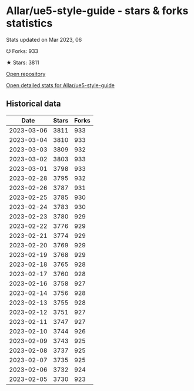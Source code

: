 # Allar/ue5-style-guide - stars & forks statistics

Stats updated on Mar 2023, 06

☋ Forks: 933

★ Stars: 3811

[Open repository](https://github.com/Allar/ue5-style-guide)

[Open detailed stats for Allar/ue5-style-guide](https://reviewgithub.com/rep/Allar/ue5-style-guide)

## Historical data
| Date | Stars | Forks |
|------|-------|-------|
| 2023-03-06 | 3811 | 933 | 
| 2023-03-04 | 3810 | 933 | 
| 2023-03-03 | 3809 | 932 | 
| 2023-03-02 | 3803 | 933 | 
| 2023-03-01 | 3798 | 933 | 
| 2023-02-28 | 3795 | 932 | 
| 2023-02-26 | 3787 | 931 | 
| 2023-02-25 | 3785 | 930 | 
| 2023-02-24 | 3783 | 930 | 
| 2023-02-23 | 3780 | 929 | 
| 2023-02-22 | 3776 | 929 | 
| 2023-02-21 | 3774 | 929 | 
| 2023-02-20 | 3769 | 929 | 
| 2023-02-19 | 3768 | 929 | 
| 2023-02-18 | 3765 | 928 | 
| 2023-02-17 | 3760 | 928 | 
| 2023-02-16 | 3758 | 927 | 
| 2023-02-14 | 3756 | 928 | 
| 2023-02-13 | 3755 | 928 | 
| 2023-02-12 | 3751 | 927 | 
| 2023-02-11 | 3747 | 927 | 
| 2023-02-10 | 3744 | 926 | 
| 2023-02-09 | 3743 | 925 | 
| 2023-02-08 | 3737 | 925 | 
| 2023-02-07 | 3735 | 925 | 
| 2023-02-06 | 3732 | 924 | 
| 2023-02-05 | 3730 | 923 | 

